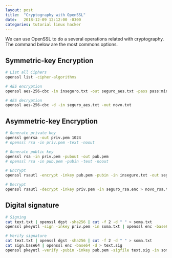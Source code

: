 ```yaml
---
layout: post
title:  "Cryptography with OpenSSL"
date:   2018-12-09 12:12:00 -0300
categories: tutorial linux hacker
---
```

We can use OpenSSL to do a several operations related with cryptography. The command below are the most commons options.

## Symmetric-key Encryption
```bash
# List all Ciphers
openssl list -cipher-algorithms

# AES encryption
openssl aes-256-cbc -in inseguro.txt -out seguro_aes.txt -pass pass:minhasenha

# AES decryption
openssl aes-256-cbc -d -in seguro_aes.txt -out novo.txt
```

## Asymmetric-key Encryption
```bash
# Generate private key
openssl genrsa -out priv.pem 1024 
# openssl rsa -in priv.pem -text -noout

# Generate public key
openssl rsa -in priv.pem -pubout -out pub.pem
# openssl rsa -in pub.pem -pubin -text -noout

# Encrypt
openssl rsautl -encrypt -inkey pub.pem -pubin -in inseguro.txt -out seguro_rsa.enc

# Decrypt
openssl rsautl -decrypt -inkey priv.pem -in seguro_rsa.enc > novo_rsa.txt
```

## Digital signature
```bash
# Signing
cat text.txt | openssl dgst -sha256 | cut -f 2 -d " " > soma.txt
openssl pkeyutl -sign -inkey priv.pem -in soma.txt | openssl enc -base64 > sign.base64

# Verify signature
cat text.txt | openssl dgst -sha256 | cut -f 2 -d " " > soma.txt
cat sign.base64 | openssl enc -base64 -d > text.sig
openssl pkeyutl -verify -pubin -inkey pub.pem -sigfile text.sig -in soma.txt
```